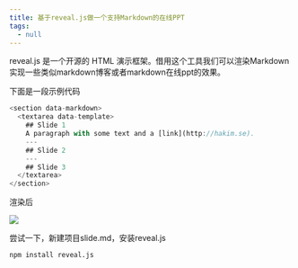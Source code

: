 ```yaml
---
title: 基于reveal.js做一个支持Markdown的在线PPT
tags:
  - null
---
```


reveal.js 是一个开源的 HTML 演示框架。借用这个工具我们可以渲染Markdown实现一些类似markdown博客或者markdown在线ppt的效果。

下面是一段示例代码

```js
<section data-markdown>
  <textarea data-template>
    ## Slide 1
    A paragraph with some text and a [link](http://hakim.se).
    ---
    ## Slide 2
    ---
    ## Slide 3
  </textarea>
</section>
```

渲染后

![](Jietu20220321-122054-HD.mp4.gif)

尝试一下，新建项目slide.md，安装reveal.js

```shell
npm install reveal.js
```

